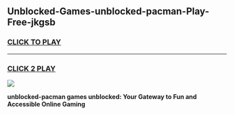 
## Unblocked-Games-unblocked-pacman-Play-Free-jkgsb
<h3>
<a href="https://premium76.site?title=unblocked-pacman&ref=19M">CLICK TO PLAY</a></h3>
<hr>

<h3>
<a href="https://premium76.site?title=unblocked-pacman&ref=19M">CLICK 2 PLAY</a>
  
</h3>

<a href="https://premium76.site?title=unblocked-pacman&ref=19M"><img src="https://clearcache.store/games.png"></a>


**unblocked-pacman games unblocked: Your Gateway to Fun and Accessible Online Gaming**
